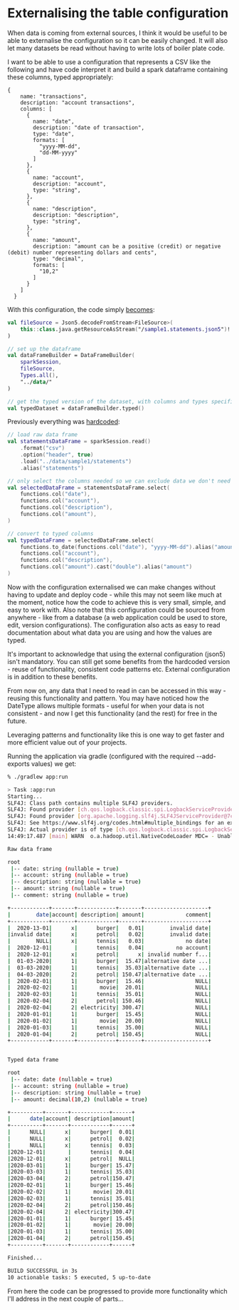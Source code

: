 Externalising the table configuration
====

When data is coming from external sources, I think it would be useful to be able to externalise the configuration so it can be easily changed. It will also let many datasets be read without having to write lots of boiler plate code. 

I want to be able to use a configuration that represents a CSV like the following and have code interpret it and build a spark dataframe containing these columns, typed appropriately:

```
{
    name: "transactions",
    description: "account transactions",
    columns: [
      {
        name: "date",
        description: "date of transaction",
        type: "date",
        formats: [
          "yyyy-MM-dd",
          "dd-MM-yyyy"
        ]
      },
      {
        name: "account",
        description: "account",
        type: "string",
      },
      {
        name: "description",
        description: "description",
        type: "string",
      },
      {
        name: "amount",
        description: "amount can be a positive (credit) or negative (debit) number representing dollars and cents",
        type: "decimal",
        formats: [
          "10,2"
        ]
      }
    ]
  }
```

With this configuration, the code simply [becomes](https://github.com/prule/data-processing-experiment/blob/part-3/app/src/main/kotlin/com/example/dataprocessingexperiment/app/App.kt):

```kotlin
val fileSource = Json5.decodeFromStream<FileSource>(
    this::class.java.getResourceAsStream("/sample1.statements.json5")!!
)

// set up the dataframe
val dataFrameBuilder = DataFrameBuilder(
    sparkSession,
    fileSource,
    Types.all(),
    "../data/"
)

// get the typed version of the dataset, with columns and types specified in config
val typedDataset = dataFrameBuilder.typed()
```

Previously everything was [hardcoded](https://github.com/prule/data-processing-experiment/blob/part-2/spark/src/main/kotlin/com/example/dataprocessingexperiment/spark/Spike1.kt):

```kotlin
// load raw data frame
val statementsDataFrame = sparkSession.read()
    .format("csv")
    .option("header", true)
    .load("../data/sample1/statements")
    .alias("statements")

// only select the columns needed so we can exclude data we don't need here
val selectedDataFrame = statementsDataFrame.select(
    functions.col("date"),
    functions.col("account"),
    functions.col("description"),
    functions.col("amount"),
)

// convert to typed columns
val typedDataFrame = selectedDataFrame.select(
    functions.to_date(functions.col("date"), "yyyy-MM-dd").alias("amount"),
    functions.col("account"),
    functions.col("description"),
    functions.col("amount").cast("double").alias("amount")
)
```

Now with the configuration externalised we can make changes without having to update and deploy code - while this may not seem like much at the moment, notice how the code to achieve this is very small, simple, and easy to work with. Also note that this configuration could be sourced from anywhere - like from a database (a web application could be used to store, edit, version configurations). The configuration also acts as easy to read documentation about what data you are using and how the values are typed.

It's important to acknowledge that using the external configuration (json5) isn't mandatory. You can still get some benefits from the hardcoded version - reuse of functionality, consistent code patterns etc. External configuration is in addition to these benefits.

From now on, any data that I need to read in can be accessed in this way - reusing this functionality and pattern. You may have noticed how the DateType allows multiple formats - useful for when your data is not consistent - and now I get this functionality (and the rest) for free in the future.

Leveraging patterns and functionality like this is one way to get faster and more efficient value out of your projects. 

Running the application via gradle (configured with the required --add-exports values) we get:

```bash
% ./gradlew app:run

> Task :app:run
Starting...
SLF4J: Class path contains multiple SLF4J providers.
SLF4J: Found provider [ch.qos.logback.classic.spi.LogbackServiceProvider@6236eb5f]
SLF4J: Found provider [org.apache.logging.slf4j.SLF4JServiceProvider@7c1e2a9e]
SLF4J: See https://www.slf4j.org/codes.html#multiple_bindings for an explanation.
SLF4J: Actual provider is of type [ch.qos.logback.classic.spi.LogbackServiceProvider@6236eb5f]
14:49:17.487 [main] WARN  o.a.hadoop.util.NativeCodeLoader MDC= - Unable to load native-hadoop library for your platform... using builtin-java classes where applicable

Raw data frame

root
 |-- date: string (nullable = true)
 |-- account: string (nullable = true)
 |-- description: string (nullable = true)
 |-- amount: string (nullable = true)
 |-- comment: string (nullable = true)

+------------+-------+------------+-------+--------------------+
|        date|account| description| amount|             comment|
+------------+-------+------------+-------+--------------------+
|  2020-13-01|      x|      burger|   0.01|        invalid date|
|invalid date|      x|      petrol|   0.02|        invalid date|
|        NULL|      x|      tennis|   0.03|             no date|
|  2020-12-01|       |      tennis|   0.04|          no account|
|  2020-12-01|      x|      petrol|      x| invalid number f...|
|  01-03-2020|      1|      burger|  15.47|alternative date ...|
|  03-03-2020|      1|      tennis|  35.03|alternative date ...|
|  04-03-2020|      2|      petrol| 150.47|alternative date ...|
|  2020-02-01|      1|      burger|  15.46|                NULL|
|  2020-02-02|      1|       movie|  20.01|                NULL|
|  2020-02-03|      1|      tennis|  35.01|                NULL|
|  2020-02-04|      2|      petrol| 150.46|                NULL|
|  2020-02-04|      2| electricity| 300.47|                NULL|
|  2020-01-01|      1|      burger|  15.45|                NULL|
|  2020-01-02|      1|       movie|  20.00|                NULL|
|  2020-01-03|      1|      tennis|  35.00|                NULL|
|  2020-01-04|      2|      petrol| 150.45|                NULL|
+------------+-------+------------+-------+--------------------+


Typed data frame

root
 |-- date: date (nullable = true)
 |-- account: string (nullable = true)
 |-- description: string (nullable = true)
 |-- amount: decimal(10,2) (nullable = true)

+----------+-------+------------+------+
|      date|account| description|amount|
+----------+-------+------------+------+
|      NULL|      x|      burger|  0.01|
|      NULL|      x|      petrol|  0.02|
|      NULL|      x|      tennis|  0.03|
|2020-12-01|       |      tennis|  0.04|
|2020-12-01|      x|      petrol|  NULL|
|2020-03-01|      1|      burger| 15.47|
|2020-03-03|      1|      tennis| 35.03|
|2020-03-04|      2|      petrol|150.47|
|2020-02-01|      1|      burger| 15.46|
|2020-02-02|      1|       movie| 20.01|
|2020-02-03|      1|      tennis| 35.01|
|2020-02-04|      2|      petrol|150.46|
|2020-02-04|      2| electricity|300.47|
|2020-01-01|      1|      burger| 15.45|
|2020-01-02|      1|       movie| 20.00|
|2020-01-03|      1|      tennis| 35.00|
|2020-01-04|      2|      petrol|150.45|
+----------+-------+------------+------+

Finished...

BUILD SUCCESSFUL in 3s
10 actionable tasks: 5 executed, 5 up-to-date
```

From here the code can be progressed to provide more functionality which I'll address in the next couple of parts...